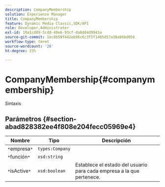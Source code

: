 ```yaml
---
description: CompanyMembership
solution: Experience Manager
title: CompanyMembership
feature: Dynamic Media Classic,SDK/API
role: Developer,Administrator
exl-id: 10a1cd09-5cd8-48e6-93cf-da8d04d9941a
source-git-commit: 1ec8b59f442eb96c6c3f5f1405d57a38a86bd056
workflow-type: tm+mt
source-wordcount: '26'
ht-degree: 23%

---
```


# CompanyMembership{#companymembership}

Sintaxis

## Parámetros {#section-abad828382ee4f808e204fecc05969e4}

| Nombre | Tipo | Descripción |
|---|---|---|
| `*`empresa`*` | `types:Company` |  |
| `*`función`*` | `xsd:string` |  |
| `*`isActive`*` | `xsd:boolean` | Establece el estado del usuario para cada empresa a la que pertenece. |
